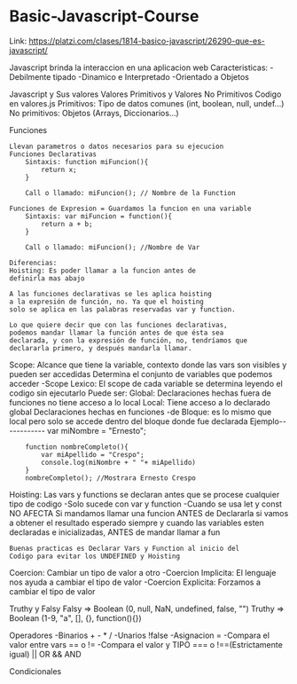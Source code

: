 # Basic-Javascript-Course
Link: https://platzi.com/clases/1814-basico-javascript/26290-que-es-javascript/

Javascript brinda la interaccion en una aplicacion web
Caracteristicas:
    -Debilmente tipado
    -Dinamico e Interpretado
    -Orientado a Objetos

Javascript y Sus valores
Valores Primitivos y Valores No Primitivos
Codigo en valores.js
    Primitivos: Tipo de datos comunes (int, boolean, null, undef...)
    No primitivos: Objetos (Arrays, Diccionarios...)

Funciones 

    Llevan parametros o datos necesarios para su ejecucion
    Funciones Declarativas
        Sintaxis: function miFuncion(){
            return x;
        }

        Call o llamado: miFuncion(); // Nombre de la Function

    Funciones de Expresion = Guardamos la funcion en una variable
        Sintaxis: var miFuncion = function(){
            return a + b;
        }

        Call o llamado: miFuncion(); //Nombre de Var

    Diferencias:
    Hoisting: Es poder llamar a la funcion antes de 
    definirla mas abajo

    A las funciones declarativas se les aplica hoisting 
    a la expresión de función, no. Ya que el hoisting 
    solo se aplica en las palabras reservadas var y function.

    Lo que quiere decir que con las funciones declarativas,
    podemos mandar llamar la función antes de que ésta sea
    declarada, y con la expresión de función, no, tendríamos que
    declararla primero, y después mandarla llamar.

Scope: Alcance que tiene la variable, contexto donde las vars
        son visibles y pueden ser accedidas
        Determina el conjunto de variables que podemos acceder
        -Scope Lexico: El scope de cada variable se determina
        leyendo el codigo sin ejecutarlo
    Puede ser:
        Global: Declaraciones hechas fuera de funciones 
                no tiene acceso a lo local
        Local: Tiene acceso a lo declarado global
                Declaraciones hechas en funciones
                -de Bloque: es lo mismo que local pero solo 
                se accede dentro del bloque donde fue declarada
        Ejemplo------------
        var miNombre = "Ernesto";

        function nombreCompleto(){
            var miApellido = "Crespo";
            console.log(miNombre + " "+ miApellido)
        }
        nombreCompleto(); //Mostrara Ernesto Crespo
    
Hoisting: Las vars y functions se declaran antes que se procese
            cualquier tipo de codigo
        -Solo sucede con var y function
        -Cuando se usa let y const NO AFECTA
    Si mandamos llamar una funcion ANTES de Declararla si vamos a 
    obtener el resultado esperado siempre y cuando las variables 
    esten declaradas e inicializadas, ANTES de mandar llamar a fun

    Buenas practicas es Declarar Vars y Function al inicio del
    Codigo para evitar los UNDEFINED y Hoisting

Coercion: Cambiar un tipo de valor a otro
    -Coercion Implicita: El lenguaje nos ayuda a cambiar el tipo de valor
    -Coercion Explicita: Forzamos a cambiar el tipo de valor 

Truthy y Falsy
    Falsy  => Boolean (0, null, NaN, undefined, false, "")
    Truthy => Boolean (1-9, "a", [], {}, function(){})

Operadores
    -Binarios + - * / 
    -Unarios !false 
    -Asignacion = 
    -Compara el valor entre vars ==  o !=
        -Compara el valor y TIPO === o !==(Estrictamente igual)
        || OR && AND 

Condicionales 